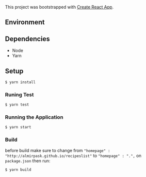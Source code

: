This project was bootstrapped with [Create React App](https://github.com/facebook/create-react-app).

## Environment

Dependencies
---------------------------
 * Node
 * Yarn

## Setup
```bash
$ yarn install
```

### Runing Test
```bash 
$ yarn test
```
### Running the Application
```bash 
$ yarn start
```

### Build

before build make sure to change from `"homepage" : "http://almirpask.github.io/recipeslist"` to `"homepage" : ".",` on `package.json` then run:
```bash 
$ yarn build
```
